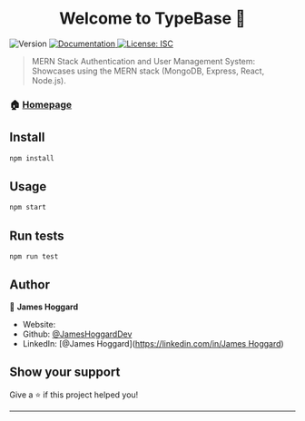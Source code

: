 <h1 align="center">Welcome to TypeBase 👋</h1>
<p>
  <img alt="Version" src="https://img.shields.io/badge/version-1.0.0-blue.svg?cacheSeconds=2592000" />
  <a href="https://github.com/JamesHoggardDev/typeBase" target="_blank">
    <img alt="Documentation" src="https://img.shields.io/badge/documentation-yes-brightgreen.svg" />
  </a>
  <a href="#" target="_blank">
    <img alt="License: ISC" src="https://img.shields.io/badge/License-ISC-yellow.svg" />
  </a>
</p>

> MERN Stack Authentication and User Management System: Showcases using the MERN stack (MongoDB, Express, React, Node.js).

### 🏠 [Homepage](https://github.com/JamesHoggardDev/typeBase)

## Install

```sh
npm install
```

## Usage

```sh
npm start
```

## Run tests

```sh
npm run test
```

## Author

👤 **James Hoggard**

* Website: 	
* Github: [@JamesHoggardDev](https://github.com/JamesHoggardDev)
* LinkedIn: [@James Hoggard]([https://linkedin.com/in/James Hoggard](https://www.linkedin.com/in/james-hoggard/))

## Show your support

Give a ⭐️ if this project helped you!

***
